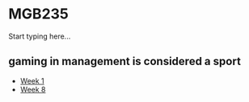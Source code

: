 # MGB235

Start typing here...

## gaming in management is considered a sport 

- [Week 1](Week1.md)
- [Week 8](Week-7.md)

